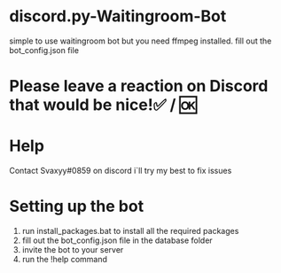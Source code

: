 # discord.py-Waitingroom-Bot

simple to use waitingroom bot but you need ffmpeg installed. fill out the bot_config.json file

# Please leave a reaction on Discord that would be nice!✅ / 🆗

# Help

Contact Svaxyy#0859 on discord i`ll try my best to fix issues

# Setting up the bot

1. run install_packages.bat to install all the required packages
2. fill out the bot_config.json file in the database folder
3. invite the bot to your server
4. run the !help command
